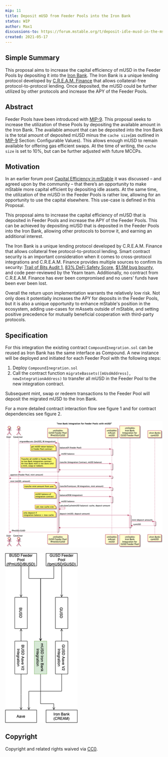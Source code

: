 ```yaml
---
mip: 11
title: Deposit mUSD from Feeder Pools into the Iron Bank
status: WIP
author: Max1
discussions-to: https://forum.mstable.org/t/deposit-idle-musd-in-the-mstable-savings-contract-eth-mainnet-to-the-iron-bank/461
created: 2021-05-17
---
```



## Simple Summary

This proposal aims to increase the capital efficiency of mUSD in the Feeder Pools by depositing it into the [Iron Bank](https://app.cream.finance/markets/ironbank/mUSD). The Iron Bank is a unique lending protocol developed by [C.R.E.A.M. Finance](https://cream.finance/) that allows collateral-free protocol-to-protocol lending. Once deposited, the mUSD could be further utilized by other protocols and increase the APY of the Feeder Pools.


## Abstract

Feeder Pools have been introduced with [MIP-9](./mip-9). This proposal seeks to increase the utilization of these Pools by depositing the available amount in the Iron Bank. The available amount that can be deposited into the Iron Bank is the total amount of deposited mUSD minus the `cache size`(as outlined in [MIP-9](./mip-9) Section: Configurable Values). This allows enough mUSD to remain available for offering gas efficient swaps. At the time of writing, the `cache size` is set to 10%, but can be further adjusted with future MCCPs.


## Motivation

In an earlier forum post [Capital Efficiency in mStable](https://forum.mstable.org/t/capital-efficiency-in-mstable/433/3) it was discussed – and agreed upon by the community – that there’s an opportunity to make mStable more capital efficient by depositing idle assets. At the same time, the utilization of the mUSD in the Feeder Pools is rather low, allowing for an opportunity to use the capital elsewhere. This use-case is defined in this Proposal.

This proposal aims to increase the capital efficiency of mUSD that is deposited in Feeder Pools and increase the APY of the Feeder Pools. This can be achieved by depositing mUSD that is deposited in the Feeder Pools into the Iron Bank, allowing other protocols to borrow it, and earning an additional interest.

The Iron Bank is a unique lending protocol developed by C.R.E.A.M. Finance that allows collateral free protocol-to-protocol lending. Smart contract security is an important consideration when it comes to cross-protocol integrations and C.R.E.A.M. Finance provides multiple sources to confirm its security: [Trail of Bits Audit 1](https://github.com/CreamFi/compound-protocol/blob/master/audits/trailofbits-CREAMSummary.pdf), [83% DeFi Safety Score](https://docs.defisafety.com/finished-reviews/c.r.e.a.m-finance-pq-review#code-and-team), [$1.5M bug bounty](https://medium.com/cream-finance/security-immunefi-armorfi-defisafety-aa6e9e7c50e8), and code peer-reviewed by the Yearn team. Additionally, no contract from C.R.E.A.M. Finance has ever been compromised and no users’ funds have been ever been lost.

Overall the return upon implementation warrants the relatively low risk. Not only does it potentially increases the APY for deposits in the Feeder Pools, but it is also a unique opportunity to enhance mStable's position in the ecosystem, adding use-cases for mAssets outside of mStable, and setting positive precedence for mutually beneficial cooperation with third-party protocols.


## Specification

For this integration the existing contract `CompoundInegration.sol` can be reused as Iron Bank has the same interface as Compound. A new instance will be deployed and initiated for each Feeder Pool with the following steps:

1. Deploy `CompoundInegration.sol`
2. Call the contract function `migrateBassets([mUsdAddress], newIntegrationAddress)` to transfer all mUSD in the Feeder Pool to the new integration contract.

Subsequent mint, swap or redeem transactions to the Feeder Pool will deposit the migrated mUSD to the Iron Bank.

For a more detailed contract interaction flow see figure 1 and for contract dependencies see figure 2.

![**Figure 1:** Contract interaction flow "Iron Bank integration for Feeder Pools with mUSD"](../assets/MIP-11/feederPoolIronBankIntegration.png)

![**Figure 2:** Contract dependencies for Feeder Pools](../assets/MIP-11/mStableLogicalContractDiagramIronBank.png)


## Copyright

Copyright and related rights waived via [CC0](https://creativecommons.org/publicdomain/zero/1.0/).
